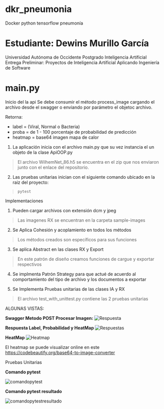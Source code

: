 # dkr_pneumonia
Docker python tensorflow pneumonía

# Estudiante: Dewins Murillo García
Universidad Autónoma de Occidente
Postgrado Inteligencia Artificial
Entrega Preliminar:
Proyectos de Inteligencia Artificial 
Aplicando Ingeniería de Software

# main.py
Inicio del la api
Se debe consumir el método process_image
cargando el archivo desde el swagger o enviando por parámetro 
el objetoc archivo.

Retorna:
- label = (Viral, Normal o Bacteria)
- proba = de 1 - 100 porcentaje de probabilidad de predicción
- heatmap = base64 imagen mapa de calor


1. La aplicación inicia con el archivo main.py que su vez instancia el un objeto de la clase ApiOOP.py

> El archivo WilhemNet_86.h5 se encuentra en el zip que nos enviaron junto con el enlace del repositorio.

2. Las pruebas unitarias inician con el siguiente comando ubicado en la raiz del proyecto: 

>`pytest`

Implementaciones

1. Pueden cargar archivos con extensión dcm y jpeg

> Las imagenes RX se encuentran en la carpeta sample-images

2. Se Aplica Cohesión y acoplamiento en todos los métodos

> Los métodos creados son específicos para sus funciones

3. Se aplica Abstract en las clases RX y Export

> En este patrón de diseño creamos funciones de cargue y exportar respectivos

4. Se implmenta Patrón Strategy para que actué de acuerdo al comportamiento del tipo de archivo y los documentos a exportar

3. Se Implementa Pruebas unitarias de las clases IA y RX

> El archivo test_with_unittest.py contiene las 2 pruebas unitarias

ALGUNAS VISTAS:

**Swagger Metodo POST Procesar Imagen:**
![Respuesta]([https://raw.githubusercontent.com/SuperDesarroll/dkr_pneumonia/main/Pantallas/Api03.jpeg?token=GHSAT0AAAAAAB5QOPAIICW2D7SOWMRILYESZBAXONQ](https://raw.githubusercontent.com/SuperDesarroll/dkr_pneumonia/main/screens/Api03.jpeg) "Respuesta")

**Respuesta Label, Probabilidad y HeatMap**
![Respuestas](https://raw.githubusercontent.com/SuperDesarroll/dkr_pneumonia/main/screens/Api02.jpeg "Respuestas")

**HeatMap**
![Heatmap](https://raw.githubusercontent.com/SuperDesarroll/dkr_pneumonia/main/screens/Api01.jpeg "Heatmap")

El heatmap se puede visualizar online en este https://codebeautify.org/base64-to-image-converter

Pruebas Unitarias

**Comando pytest**

![comandopytest](https://raw.githubusercontent.com/SuperDesarroll/dkr_pneumonia/main/screens/App04.jpeg "Comando pytest")

**Comando pytest resultado**

![comandopytestresultado](https://raw.githubusercontent.com/SuperDesarroll/dkr_pneumonia/main/screens/App05.jpeg "Comando pytest resultado")
